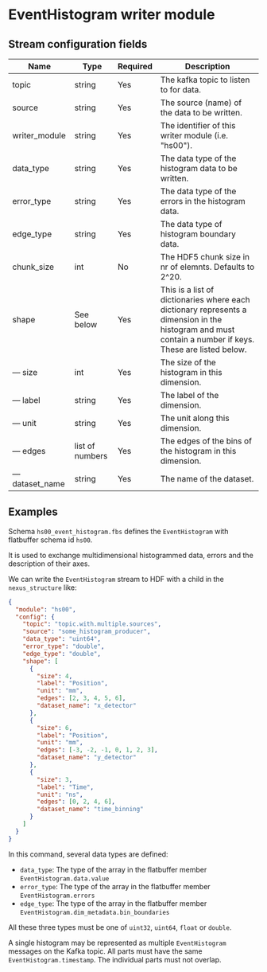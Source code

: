 # EventHistogram writer module

## Stream configuration fields

|Name|Type|Required|Description|
---|---|---|---|
topic|string|Yes|The kafka topic to listen to for data.|
source|string|Yes|The source (name) of the data to be written.|
writer_module|string|Yes|The identifier of this writer module (i.e. "hs00").|
data_type|string|Yes|The data type of the histogram data to be written.|
error_type|string|Yes|The data type of the errors in the histogram data.|
edge_type|string|Yes|The data type of histogram boundary data.|
chunk_size|int|No|The HDF5 chunk size in nr of elemnts. Defaults to 2^20.|
shape|See below|Yes|This is a list of dictionaries where each dictionary represents a dimension in the histogram and must contain a number if keys. These are listed below.|
–– size|int|Yes|The size of the histogram in this dimension.|
–– label|string|Yes|The label of the dimension.|
–– unit|string|Yes|The unit along this dimension.|
–– edges|list of numbers|Yes|The edges of the bins of the histogram in this dimension.|
–– dataset_name|string|Yes|The name of the dataset.|

## Examples

Schema `hs00_event_histogram.fbs` defines the `EventHistogram` with flatbuffer
schema id `hs00`.

It is used to exchange multidimensional histogrammed data, errors and the
description of their axes.

We can write the `EventHistogram` stream to HDF with a child in the
`nexus_structure` like:

```json
{
  "module": "hs00",
  "config": {
    "topic": "topic.with.multiple.sources",
    "source": "some_histogram_producer",
    "data_type": "uint64",
    "error_type": "double",
    "edge_type": "double",
    "shape": [
      {
        "size": 4,
        "label": "Position",
        "unit": "mm",
        "edges": [2, 3, 4, 5, 6],
        "dataset_name": "x_detector"
      },
      {
        "size": 6,
        "label": "Position",
        "unit": "mm",
        "edges": [-3, -2, -1, 0, 1, 2, 3],
        "dataset_name": "y_detector"
      },
      {
        "size": 3,
        "label": "Time",
        "unit": "ns",
        "edges": [0, 2, 4, 6],
        "dataset_name": "time_binning"
      }
    ]
  }
}
```

In this command, several data types are defined:

- `data_type`: The type of the array in the flatbuffer member
  `EventHistogram.data.value`
- `error_type`: The type of the array in the flatbuffer member
  `EventHistogram.errors`
- `edge_type`: The type of the array in the flatbuffer member
  `EventHistogram.dim_metadata.bin_boundaries`

All these three types must be one of `uint32`, `uint64`, `float` or `double`.

A single histogram may be represented as multiple `EventHistogram` messages on
the Kafka topic.  All parts must have the same `EventHistogram.timestamp`.  The
individual parts must not overlap.
